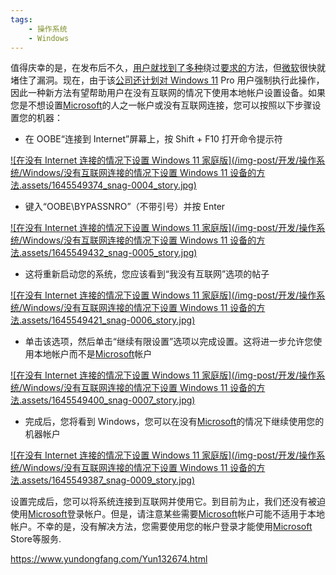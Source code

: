 ```yaml
---
tags:
    - 操作系统
    - Windows
---
```


值得庆幸的是，在发布后不久，[用户就找到了多种](https://www.neowin.net/news/windows-11-home-requires-internet-to-complete-setup-but-there039s-a-workaround/)绕过[要求的](https://www.neowin.net/news/you-can-still-complete-windows-11-home-setup-without-internet/)方法，但[微软](https://www.microsoft.com/en-us/store/b/home)很快就堵住了漏洞。现在，由于该[公司还计划对 ](https://www.neowin.net/news/windows-11-pro-users-will-soon-need-a-microsoft-account-and-internet-to-setup-their-device/)[Windows 11](https://www.windows11.pro/) Pro 用户强制执行此操作，因此一种新方法有望帮助用户在没有互联网的情况下使用本地帐户设置设备。如果您是不想设置[Microsoft](https://www.edge66.com/)的人之一帐户或没有互联网连接，您可以按照以下步骤设置您的机器：

- 在 OOBE“连接到 Internet”屏幕上，按 Shift + F10 打开命令提示符

[![在没有 Internet 连接的情况下设置 Windows 11 家庭版](/img-post/开发/操作系统/Windows/没有互联网连接的情况下设置 Windows 11 设备的方法.assets/1645549374_snag-0004_story.jpg)](https://cdn.neow.in/news/images/uploaded/2022/02/1645549374_snag-0004.jpg)

- 键入“OOBE\BYPASSNRO”（不带引号）并按 Enter

[![在没有 Internet 连接的情况下设置 Windows 11 家庭版](/img-post/开发/操作系统/Windows/没有互联网连接的情况下设置 Windows 11 设备的方法.assets/1645549432_snag-0005_story.jpg)](https://cdn.neow.in/news/images/uploaded/2022/02/1645549432_snag-0005.jpg)

- 这将重新启动您的系统，您应该看到“我没有互联网”选项的帖子

[![在没有 Internet 连接的情况下设置 Windows 11 家庭版](/img-post/开发/操作系统/Windows/没有互联网连接的情况下设置 Windows 11 设备的方法.assets/1645549421_snag-0006_story.jpg)](https://cdn.neow.in/news/images/uploaded/2022/02/1645549421_snag-0006.jpg)

- 单击该选项，然后单击“继续有限设置”选项以完成设置。这将进一步允许您使用本地帐户而不是[Microsoft](https://www.edge66.com/)帐户

[![在没有 Internet 连接的情况下设置 Windows 11 家庭版](/img-post/开发/操作系统/Windows/没有互联网连接的情况下设置 Windows 11 设备的方法.assets/1645549400_snag-0007_story.jpg)](https://cdn.neow.in/news/images/uploaded/2022/02/1645549400_snag-0007.jpg)

- 完成后，您将看到 Windows，您可以在没有[Microsoft](https://www.edge66.com/)的情况下继续使用您的机器帐户

[![在没有 Internet 连接的情况下设置 Windows 11 家庭版](/img-post/开发/操作系统/Windows/没有互联网连接的情况下设置 Windows 11 设备的方法.assets/1645549387_snag-0009_story.jpg)](https://cdn.neow.in/news/images/uploaded/2022/02/1645549387_snag-0009.jpg)

设置完成后，您可以将系统连接到互联网并使用它。到目前为止，我们还没有被迫使用[Microsoft](https://www.edge66.com/)登录帐户。但是，请注意某些需要[Microsoft](https://www.edge66.com/)帐户可能不适用于本地帐户。不幸的是，没有解决方法，您需要使用您的帐户登录才能使用[Microsoft](https://www.edge66.com/) Store等服务.



https://www.yundongfang.com/Yun132674.html